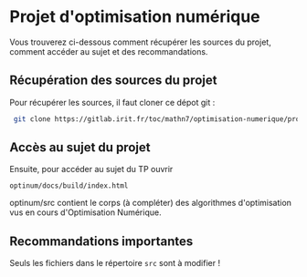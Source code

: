 # Projet d'optimisation numérique

Vous trouverez ci-dessous comment récupérer les sources du projet, comment accéder au sujet et des recommandations.

## Récupération des sources du projet

Pour récupérer les sources, il faut cloner ce dépot git : 

```bash
 git clone https://gitlab.irit.fr/toc/mathn7/optimisation-numerique/projet-optinum.git
 ```

## Accès au sujet du projet

Ensuite, pour accéder au sujet du TP ouvrir

`optinum/docs/build/index.html`

optinum/src contient le corps (à compléter) des algorithmes d'optimisation vus en cours d'Optimisation Numérique.

## Recommandations importantes

Seuls les fichiers dans le répertoire `src` sont à modifier !

